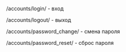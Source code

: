 /accounts/login/ - вход

/accounts/logout/ - выход

/accounts/password_change/ - смена пароля

/accounts/password_reset/ - сброс пароля